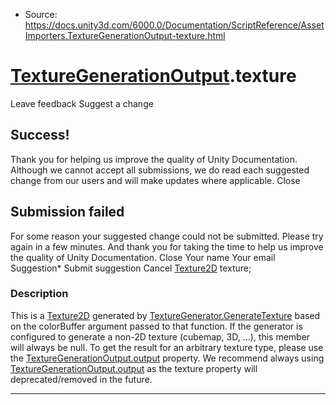 * Source: https://docs.unity3d.com/6000.0/Documentation/ScriptReference/AssetImporters.TextureGenerationOutput-texture.html

#  [TextureGenerationOutput](https://docs.unity3d.com/6000.0/Documentation/ScriptReference/AssetImporters.TextureGenerationOutput.html).texture
Leave feedback
Suggest a change
## Success!
Thank you for helping us improve the quality of Unity Documentation. Although we cannot accept all submissions, we do read each suggested change from our users and will make updates where applicable.
Close
## Submission failed
For some reason your suggested change could not be submitted. Please <a>try again</a> in a few minutes. And thank you for taking the time to help us improve the quality of Unity Documentation.
Close
Your name Your email Suggestion* Submit suggestion
Cancel
[Texture2D](https://docs.unity3d.com/6000.0/Documentation/ScriptReference/Texture2D.html) texture; 
### Description
This is a [Texture2D](https://docs.unity3d.com/6000.0/Documentation/ScriptReference/Texture2D.html) generated by [TextureGenerator.GenerateTexture](https://docs.unity3d.com/6000.0/Documentation/ScriptReference/AssetImporters.TextureGenerator.GenerateTexture.html) based on the colorBuffer argument passed to that function. If the generator is configured to generate a non-2D texture (cubemap, 3D, ...), this member will always be null. To get the result for an arbitrary texture type, please use the [TextureGenerationOutput.output](https://docs.unity3d.com/6000.0/Documentation/ScriptReference/AssetImporters.TextureGenerationOutput-output.html) property. We recommend always using [TextureGenerationOutput.output](https://docs.unity3d.com/6000.0/Documentation/ScriptReference/AssetImporters.TextureGenerationOutput-output.html) as the texture property will deprecated/removed in the future.
* * *
